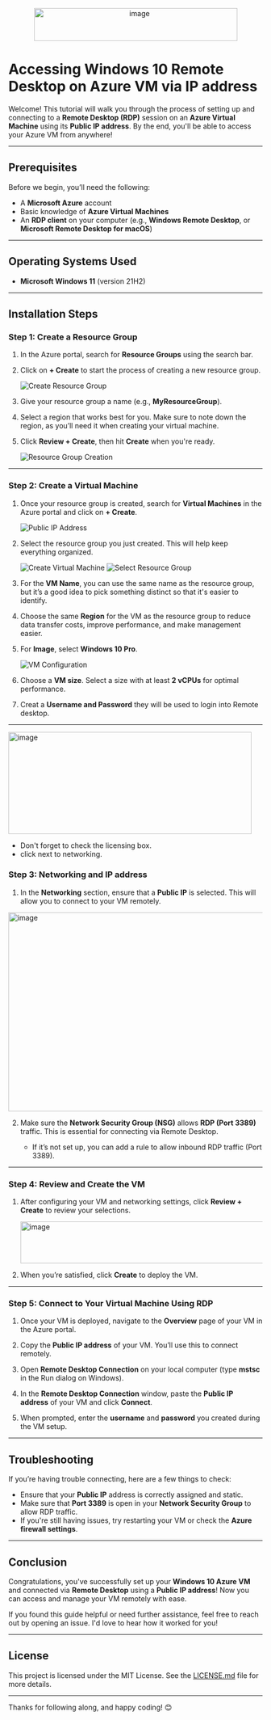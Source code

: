 <p align="center">
  <img width="403" height="65" alt="image" src="https://github.com/user-attachments/assets/95416299-a06d-42a8-a81f-ad82de7cd432" />
</p>

# Accessing Windows 10 Remote Desktop on Azure VM via IP address

Welcome! This tutorial will walk you through the process of setting up and connecting to a **Remote Desktop (RDP)** session on an **Azure Virtual Machine** using its **Public IP address**. By the end, you'll be able to access your Azure VM from anywhere!

---

## Prerequisites

Before we begin, you’ll need the following:

- A **Microsoft Azure** account
- Basic knowledge of **Azure Virtual Machines**
- An **RDP client** on your computer (e.g., **Windows Remote Desktop**, or **Microsoft Remote Desktop for macOS**)

---

## Operating Systems Used

- **Microsoft Windows 11** (version 21H2)

---

## Installation Steps

### Step 1: Create a Resource Group

1. In the Azure portal, search for **Resource Groups** using the search bar.
2. Click on **+ Create** to start the process of creating a new resource group.

   ![Create Resource Group](https://github.com/user-attachments/assets/aac66d07-7c50-43fa-882d-53fd0e805968)

3. Give your resource group a name (e.g., **MyResourceGroup**). 
4. Select a region that works best for you. Make sure to note down the region, as you’ll need it when creating your virtual machine.
5. Click **Review + Create**, then hit **Create** when you're ready.

   ![Resource Group Creation](https://github.com/user-attachments/assets/fc25e85e-ebaf-4e1d-bd08-47c19af5b155)

---

### Step 2: Create a Virtual Machine

1. Once your resource group is created, search for **Virtual Machines** in the Azure portal and click on **+ Create**.

   ![Public IP Address](https://github.com/user-attachments/assets/f54684c3-79b2-4c8d-9d6d-66dabe628d27)


2. Select the resource group you just created. This will help keep everything organized.

   ![Create Virtual Machine](https://github.com/user-attachments/assets/0ce8f331-8400-4b75-be9c-54a386ab7d50)
   ![Select Resource Group](https://github.com/user-attachments/assets/41187d82-4c1c-4010-83f1-e928b2c2da68)

3. For the **VM Name**, you can use the same name as the resource group, but it’s a good idea to pick something distinct so that it's easier to identify.

4. Choose the same **Region** for the VM as the resource group to reduce data transfer costs, improve performance, and make management easier.

5. For **Image**, select **Windows 10 Pro**.

   ![VM Configuration](https://github.com/user-attachments/assets/3938b3a5-e888-4157-8954-ca21be560de6)

6. Choose a **VM size**. Select a size with at least **2 vCPUs** for optimal performance.
7. Creat a **Username and Password** they will be used to login into Remote desktop.
---

<img width="482" height="202" alt="image" src="https://github.com/user-attachments/assets/900ff104-b2c4-49cd-b4f7-cc2c66bbf25a" />

- Don't forget to check the licensing box.
- click next to networking.

### Step 3: Networking and IP address

1. In the **Networking** section, ensure that a **Public IP** is selected. This will allow you to connect to your VM remotely.

<img width="858" height="394" alt="image" src="https://github.com/user-attachments/assets/f08b1177-cb3c-46d4-a9ef-7d3ee741b2db" />


2. Make sure the **Network Security Group (NSG)** allows **RDP (Port 3389)** traffic. This is essential for connecting via Remote Desktop.

   - If it’s not set up, you can add a rule to allow inbound RDP traffic (Port 3389).

---

### Step 4: Review and Create the VM

1. After configuring your VM and networking settings, click **Review + Create** to review your selections.

   <img width="495" height="83" alt="image" src="https://github.com/user-attachments/assets/33f795d2-9d35-4f2a-89ea-e9e2eecc30da" />

2. When you’re satisfied, click **Create** to deploy the VM.

---

### Step 5: Connect to Your Virtual Machine Using RDP

1. Once your VM is deployed, navigate to the **Overview** page of your VM in the Azure portal.
2. Copy the **Public IP address** of your VM. You’ll use this to connect remotely.
   

3. Open **Remote Desktop Connection** on your local computer (type **mstsc** in the Run dialog on Windows).
4. In the **Remote Desktop Connection** window, paste the **Public IP address** of your VM and click **Connect**.
5. When prompted, enter the **username** and **password** you created during the VM setup.

---

## Troubleshooting

If you’re having trouble connecting, here are a few things to check:

- Ensure that your **Public IP** address is correctly assigned and static.
- Make sure that **Port 3389** is open in your **Network Security Group** to allow RDP traffic.
- If you're still having issues, try restarting your VM or check the **Azure firewall settings**.

---

## Conclusion

Congratulations, you've successfully set up your **Windows 10 Azure VM** and connected via **Remote Desktop** using a **Public IP address**! Now you can access and manage your VM remotely with ease.

If you found this guide helpful or need further assistance, feel free to reach out by opening an issue. I'd love to hear how it worked for you!

---

## License

This project is licensed under the MIT License. See the [LICENSE.md](LICENSE.md) file for more details.

---

Thanks for following along, and happy coding! 😊
